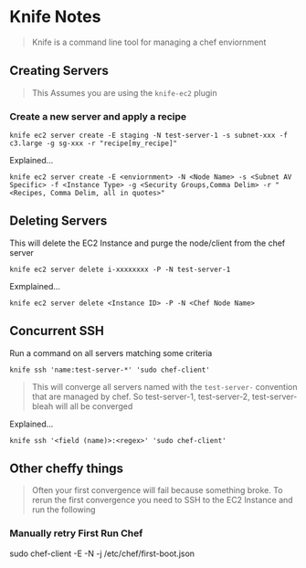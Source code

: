 # Knife Notes

> Knife is a command line tool for managing a chef enviornment

## Creating Servers

> This Assumes you are using the `knife-ec2` plugin

### Create a new server and apply a recipe

`knife ec2 server create -E staging -N test-server-1 -s subnet-xxx -f c3.large -g sg-xxx -r "recipe[my_recipe]"`

Explained...

`knife ec2 server create -E <enviornment> -N <Node Name> -s <Subnet AV Specific> -f <Instance Type> -g <Security Groups,Comma Delim> -r "<Recipes, Comma Delim, all in quotes>"`


## Deleting Servers

This will delete the EC2 Instance and purge the node/client from the chef server

`knife ec2 server delete i-xxxxxxxx -P -N test-server-1`

Exmplained...

`knife ec2 server delete <Instance ID> -P -N <Chef Node Name>`



## Concurrent SSH

Run a command on all servers matching some criteria

`knife ssh 'name:test-server-*' 'sudo chef-client'`

> This will converge all servers named with the `test-server-` convention that are managed by chef.  So test-server-1, test-server-2, test-server-bleah will all be converged

Explained...

`knife ssh '<field (name)>:<regex>' 'sudo chef-client'`


## Other cheffy things

> Often your first convergence will fail because something broke.  To rerun the first convergence you need to SSH to the EC2 Instance and run the following

### Manually retry First Run Chef
sudo chef-client -E <Enviornment> -N <Node Name> -j /etc/chef/first-boot.json 
